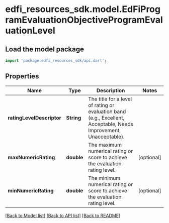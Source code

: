 # edfi_resources_sdk.model.EdFiProgramEvaluationObjectiveProgramEvaluationLevel

## Load the model package
```dart
import 'package:edfi_resources_sdk/api.dart';
```

## Properties
Name | Type | Description | Notes
------------ | ------------- | ------------- | -------------
**ratingLevelDescriptor** | **String** | The title for a level of rating or evaluation band (e.g., Excellent, Acceptable, Needs Improvement, Unacceptable). | 
**maxNumericRating** | **double** | The maximum numerical rating or score to achieve the evaluation rating level. | [optional] 
**minNumericRating** | **double** | The minimum numerical rating or score to achieve the evaluation rating level. | [optional] 

[[Back to Model list]](../README.md#documentation-for-models) [[Back to API list]](../README.md#documentation-for-api-endpoints) [[Back to README]](../README.md)


